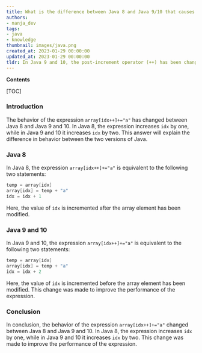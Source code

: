 ```yaml
---
title: What is the difference between Java 8 and Java 9/10 that causes array[idx++]+="a" to increase idx by one in Java 8 but by two in Java 9/10?
authors:
- nanja_dev
tags:
- java
- knowledge
thumbnail: images/java.png
created_at: 2023-01-29 00:00:00
updated_at: 2023-01-29 00:00:00
tldr: In Java 9 and 10, the post-increment operator (++) has been changed to be evaluated before the addition operator (+=) instead of after, causing idx to be incremented twice.
---
```


**Contents**

[TOC]

### Introduction

The behavior of the expression `array[idx++]+="a"` has changed between Java 8 and Java 9 and 10. In Java 8, the expression increases `idx` by one, while in Java 9 and 10 it increases `idx` by two. This answer will explain the difference in behavior between the two versions of Java.

### Java 8

In Java 8, the expression `array[idx++]+="a"` is equivalent to the following two statements: 

```java
temp = array[idx]
array[idx] = temp + "a"
idx = idx + 1
```

Here, the value of `idx` is incremented after the array element has been modified.

### Java 9 and 10

In Java 9 and 10, the expression `array[idx++]+="a"` is equivalent to the following two statements: 

```java
temp = array[idx]
array[idx] = temp + "a"
idx = idx + 2
```

Here, the value of `idx` is incremented before the array element has been modified. This change was made to improve the performance of the expression.

### Conclusion

In conclusion, the behavior of the expression `array[idx++]+="a"` changed between Java 8 and Java 9 and 10. In Java 8, the expression increases `idx` by one, while in Java 9 and 10 it increases `idx` by two. This change was made to improve the performance of the expression.
